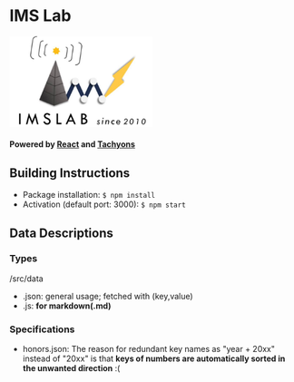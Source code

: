 # IMS Lab 
<img src="./src/images/imslab_logo.jpg" width="50%">

#### Powered by [React](https://reactjs.org/) and [Tachyons](https://tachyons.io/)

## Building Instructions

- Package installation: `$ npm install`
- Activation (default port: 3000): `$ npm start`


## Data Descriptions 

### Types 
/src/data

- .json: general usage; fetched with (key,value)
- .js: **for markdown(.md)**

### Specifications

- honors.json: 
The reason for redundant key names as "year + 20xx" instead of "20xx" is that **keys of numbers are automatically sorted in the unwanted direction** :(
